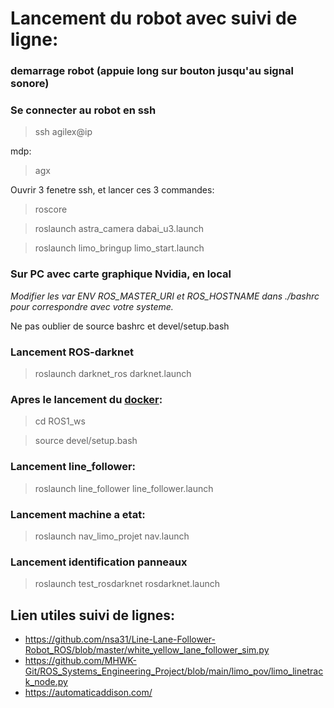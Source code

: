 # Lancement du robot avec suivi de ligne:

### demarrage robot (appuie long sur bouton jusqu'au signal sonore)

### Se connecter au robot en ssh

> ssh agilex@ip

mdp:
> agx

Ouvrir 3 fenetre ssh, et lancer ces 3 commandes:
> roscore

> roslaunch astra_camera dabai_u3.launch

> roslaunch limo_bringup limo_start.launch

### Sur PC avec carte graphique Nvidia, en local

*Modifier les var ENV ROS_MASTER_URI et ROS_HOSTNAME dans ./bashrc pour correspondre avec votre systeme.*

Ne pas oublier de source bashrc et devel/setup.bash

### Lancement ROS-darknet

> roslaunch darknet_ros darknet.launch

### Apres le lancement du [docker](../Docker/README.md):

> cd ROS1_ws

> source devel/setup.bash

### Lancement line_follower:

> roslaunch line_follower line_follower.launch

### Lancement machine a etat:

> roslaunch nav_limo_projet nav.launch

### Lancement identification panneaux

> roslaunch test_rosdarknet rosdarknet.launch







## Lien utiles suivi de lignes:

- https://github.com/nsa31/Line-Lane-Follower-Robot_ROS/blob/master/white_yellow_lane_follower_sim.py
- https://github.com/MHWK-Git/ROS_Systems_Engineering_Project/blob/main/limo_pov/limo_linetrack_node.py
- https://automaticaddison.com/